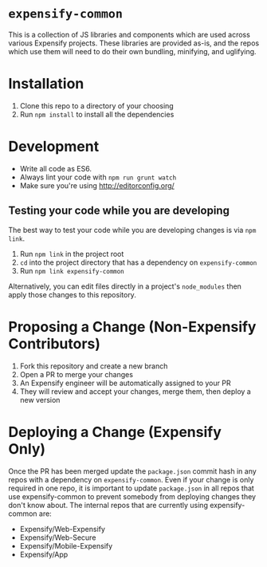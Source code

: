 # `expensify-common`
This is a collection of JS libraries and components which are used across various Expensify projects. These libraries are provided as-is, and the repos which use them will need to do their own bundling, minifying, and uglifying.

# Installation
1. Clone this repo to a directory of your choosing
2. Run `npm install` to install all the dependencies

# Development
* Write all code as ES6.
* Always lint your code with `npm run grunt watch`
* Make sure you're using http://editorconfig.org/

## Testing your code while you are developing
The best way to test your code while you are developing changes is via `npm link`.

1. Run `npm link` in the project root
1. `cd` into the project directory that has a dependency on `expensify-common`
1. Run `npm link expensify-common`

Alternatively, you can edit files directly in a project's `node_modules` then apply those changes to this repository.

# Proposing a Change (Non-Expensify Contributors)
1. Fork this repository and create a new branch
1. Open a PR to merge your changes
1. An Expensify engineer will be automatically assigned to your PR
1. They will review and accept your changes, merge them, then deploy a new version

# Deploying a Change (Expensify Only)
Once the PR has been merged update the `package.json` commit hash in any repos with a dependency on `expensify-common`. Even if your change is only required in one repo, it is important to update `package.json` in all repos that use expensify-common to prevent somebody from deploying changes they don't know about. The internal repos that are currently using expensify-common are:
- Expensify/Web-Expensify
- Expensify/Web-Secure
- Expensify/Mobile-Expensify
- Expensify/App
